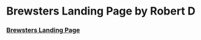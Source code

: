 # Brewsters Landing Page by Robert D

### [Brewsters Landing Page](https://robert-dor.github.io/brewsters-landing-page/)